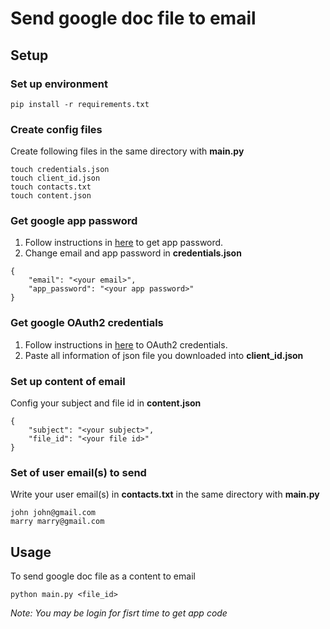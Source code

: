 # Send google doc file to email
## Setup
### Set up environment
```
pip install -r requirements.txt
```
### Create config files
Create following files in the same directory with **main.py**
```
touch credentials.json
touch client_id.json
touch contacts.txt
touch content.json
```
### Get google app password
1. Follow instructions in [here](https://support.google.com/mail/answer/185833?hl=en) to get app password.
2. Change email and app password in **credentials.json**
```
{
    "email": "<your email>",
    "app_password": "<your app password>"
}
```
### Get google OAuth2 credentials 
1. Follow instructions in [here](https://developers.google.com/adwords/api/docs/guides/authentication) to OAuth2 credentials.
2. Paste all information of json file you downloaded into **client_id.json**
### Set up content of email
Config your subject and file id in **content.json**
```
{
    "subject": "<your subject>",
    "file_id": "<your file id>"
}
```
### Set of user email(s) to send
Write your user email(s) in **contacts.txt** in the same directory with **main.py**
```
john john@gmail.com
marry marry@gmail.com
```
## Usage
To send google doc file as a content to email
```
python main.py <file_id>
```
*Note: You may be login for fisrt time to get app code*
